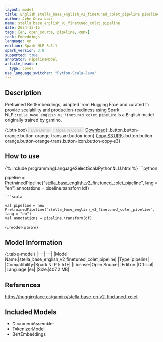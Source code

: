 ```yaml
---
layout: model
title: English stella_base_english_v2_finetuned_colet_pipeline pipeline BertEmbeddings from gamino
author: John Snow Labs
name: stella_base_english_v2_finetuned_colet_pipeline
date: 2024-12-15
tags: [en, open_source, pipeline, onnx]
task: Embeddings
language: en
edition: Spark NLP 5.5.1
spark_version: 3.0
supported: true
annotator: PipelineModel
article_header:
  type: cover
use_language_switcher: "Python-Scala-Java"
---
```


## Description

Pretrained BertEmbeddings, adapted from Hugging Face and curated to provide scalability and production-readiness using Spark NLP.`stella_base_english_v2_finetuned_colet_pipeline` is a English model originally trained by gamino.

{:.btn-box}
<button class="button button-orange" disabled>Live Demo</button>
<button class="button button-orange" disabled>Open in Colab</button>
[Download](https://s3.amazonaws.com/auxdata.johnsnowlabs.com/public/models/stella_base_english_v2_finetuned_colet_pipeline_en_5.5.1_3.0_1734233192663.zip){:.button.button-orange.button-orange-trans.arr.button-icon}
[Copy S3 URI](s3://auxdata.johnsnowlabs.com/public/models/stella_base_english_v2_finetuned_colet_pipeline_en_5.5.1_3.0_1734233192663.zip){:.button.button-orange.button-orange-trans.button-icon.button-copy-s3}

## How to use



<div class="tabs-box" markdown="1">
{% include programmingLanguageSelectScalaPythonNLU.html %}
```python

pipeline = PretrainedPipeline("stella_base_english_v2_finetuned_colet_pipeline", lang = "en")
annotations =  pipeline.transform(df)   

```
```scala

val pipeline = new PretrainedPipeline("stella_base_english_v2_finetuned_colet_pipeline", lang = "en")
val annotations = pipeline.transform(df)

```
</div>

{:.model-param}
## Model Information

{:.table-model}
|---|---|
|Model Name:|stella_base_english_v2_finetuned_colet_pipeline|
|Type:|pipeline|
|Compatibility:|Spark NLP 5.5.1+|
|License:|Open Source|
|Edition:|Official|
|Language:|en|
|Size:|407.2 MB|

## References

https://huggingface.co/gamino/stella-base-en-v2-finetuned-colet

## Included Models

- DocumentAssembler
- TokenizerModel
- BertEmbeddings